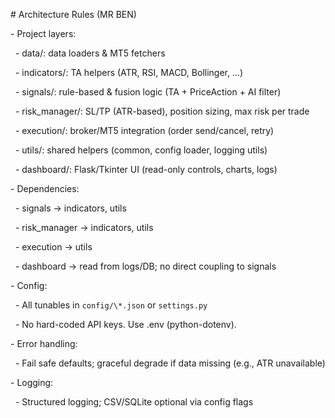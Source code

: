 \# Architecture Rules (MR BEN)

\- Project layers:

&nbsp; - data/: data loaders \& MT5 fetchers

&nbsp; - indicators/: TA helpers (ATR, RSI, MACD, Bollinger, ...)

&nbsp; - signals/: rule-based \& fusion logic (TA + PriceAction + AI filter)

&nbsp; - risk\_manager/: SL/TP (ATR-based), position sizing, max risk per trade

&nbsp; - execution/: broker/MT5 integration (order send/cancel, retry)

&nbsp; - utils/: shared helpers (common, config loader, logging utils)

&nbsp; - dashboard/: Flask/Tkinter UI (read-only controls, charts, logs)

\- Dependencies:

&nbsp; - signals -> indicators, utils

&nbsp; - risk\_manager -> indicators, utils

&nbsp; - execution -> utils

&nbsp; - dashboard -> read from logs/DB; no direct coupling to signals

\- Config:

&nbsp; - All tunables in `config/\*.json` or `settings.py`

&nbsp; - No hard-coded API keys. Use .env (python-dotenv).

\- Error handling:

&nbsp; - Fail safe defaults; graceful degrade if data missing (e.g., ATR unavailable)

\- Logging:

&nbsp; - Structured logging; CSV/SQLite optional via config flags
